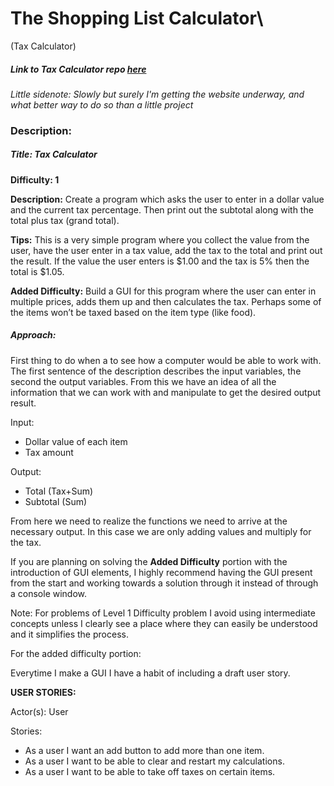 # The Shopping List Calculator\
(Tax Calculator)

##### Link to Tax Calculator repo [here](https://github.com/djfranc/Shopping-List-Tax-Calculator)

*Little sidenote: Slowly but surely I'm getting the website underway, and what better way to do so than  a little project*


### Description:
##### Title: Tax Calculator

**Difficulty: 1**

**Description:** Create a program which asks the user to enter in a dollar value and the current tax percentage. Then print out the subtotal along with the total plus tax (grand total).

**Tips:** This is a very simple program where you collect the value from the user, have the user enter in a tax value, add the tax to the total and print out the result. If the value the user enters is $1.00 and the tax is 5% then the total is $1.05.

**Added Difficulty:** Build a GUI for this program where the user can enter in multiple prices, adds them up and then calculates the tax. Perhaps some of the items won’t be taxed based on the item type (like food).



##### **Approach:** 

First thing to do when a to see how a computer would be able to work with. 
The first sentence of the description describes the input variables, the second the output variables.
From this we have an idea of all the information that we can work with and manipulate to get the desired output result.

Input:
- Dollar value of each item 
- Tax amount

Output:
- Total (Tax+Sum)
- Subtotal (Sum)

From here we need to realize the functions we need to arrive at the necessary output. In this case we are only adding values and multiply for the tax.



If you are planning on solving the **Added Difficulty** portion with the introduction of GUI elements, I highly recommend having the GUI present from the start and working towards a solution through it instead of through a console window. 


Note: For problems of Level 1 Difficulty problem I avoid using intermediate concepts unless I clearly see a place where they can easily be understood and it simplifies the process.



For the added difficulty portion:

Everytime I make a GUI I have a habit of including a draft user story.

**USER STORIES:** 

Actor(s): User 

Stories:
- As a user I want an add button to add more than one item.
- As a user I want to be able to clear and restart my calculations.
- As a user I want to be able to take off taxes on certain items.


